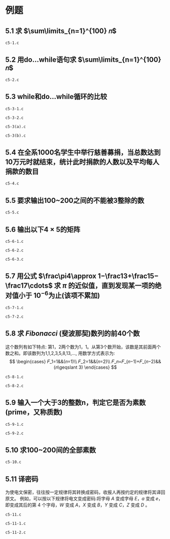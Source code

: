 # 例题

## 5.1 求 $\sum\limits_{n=1}^{100} 𝑛$

`c5-1.c`

## 5.2 用do...while语句求 $\sum\limits_{n=1}^{100}𝑛$

`c5-2.c`

## 5.3 while和do…while循环的比较

`c5-3-1.c`

`c5-3-2.c`

`c5-3(a).c`

`c5-3(b).c`

## 5.4 在全系1000名学生中举行慈善募捐，当总数达到10万元时就结束，统计此时捐款的人数以及平均每人捐款的数目

`c5-4.c`

## 5.5 要求输出100~200之间的不能被3整除的数

`c5-5.c`

## 5.6 输出以下4 $\times$ 5的矩阵

`c5-6-1.c`

`c5-6-2.c`

`c5-6-3.c`

## 5.7 用公式 $\frac\pi4\approx 1−\frac13+\frac15−\frac17\cdots$ 求 $\pi$ 的近似值，直到发现某一项的绝对值小于 $10^{-6}$为止(该项不累加)

`c5-7-1.c`

`c5-7-2.c`

## 5.8 求 $Fibonacci$ (斐波那契)数列的前40个数

这个数列有如下特点:
第1，2两个数为1，1。从第3个数开始，该数是其前面两个数之和。即该数列为1,1,2,3,5,8,13,...,
用数学方式表示为:
$$
\begin{cases}
𝐹_1=1&&(𝑛=1)\\
𝐹_2=1&&(𝑛=2)\\
𝐹_𝑛=𝐹_(𝑛−1)+𝐹_(𝑛−2)&&(𝑛\geqslant 3)
\end{cases}
$$

`c5-8-1.c`

`c5-8-2.c`

## 5.9 输入一个大于3的整数n，判定它是否为素数(prime，又称质数)

`c5-9-1.c`

`c5-9-2.c`

## 5.10 求100~200间的全部素数

`c5-10.c`

## 5.11 译密码

为使电文保密，往往按一定规律将其转换成密码，收报人再按约定的规律将其译回原文。
例如，可以按以下规律将电文变成密码:将字母 $A$ 变成字母 $E$，$a$ 变成 $e$，
即变成其后的第 $4$ 个字母，$W$ 变成 $A$，$X$ 变成 $B$，$Y$ 变成 $C$，$Z$ 变成 $D$ 。

`c5-11.c`

`c5-11-1.c`

`c5-11-2.c`
